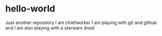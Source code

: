 # hello-world
Just another repository
I am chiefworker
I am playing with git and github and I am also playing with a starwars droid
